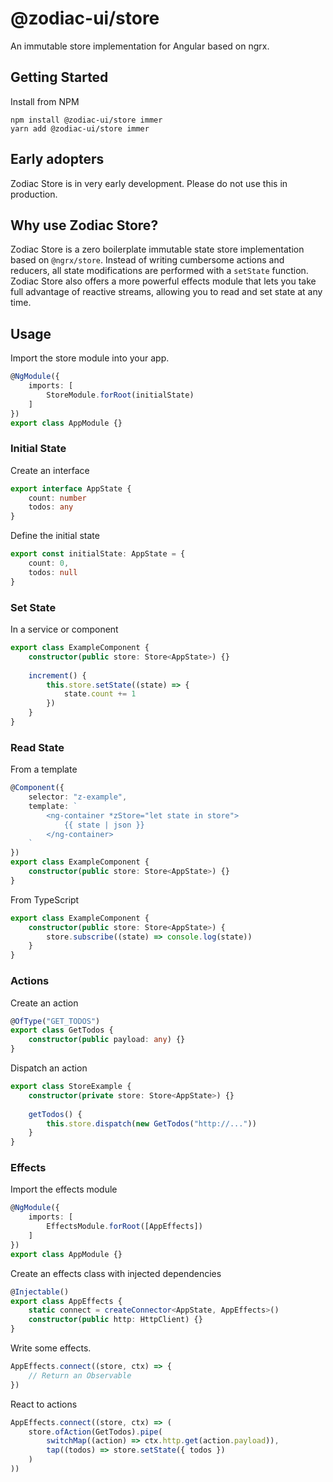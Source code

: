 # @zodiac-ui/store

An immutable store implementation for Angular based on ngrx.

## Getting Started

Install from NPM
```
npm install @zodiac-ui/store immer
yarn add @zodiac-ui/store immer
```

## Early adopters

Zodiac Store is in very early development. Please do not use this in production.

## Why use Zodiac Store?

Zodiac Store is a zero boilerplate immutable state store implementation based on `@ngrx/store`. Instead of
writing cumbersome actions and reducers, all state modifications are performed with a `setState` function.
Zodiac Store also offers a more powerful effects module that lets you take full advantage of reactive streams,
allowing you to read and set state at any time.

## Usage

Import the store module into your app.

```ts
@NgModule({
    imports: [
        StoreModule.forRoot(initialState)
    ]
})
export class AppModule {}
```

### Initial State

Create an interface

```ts
export interface AppState {
    count: number
    todos: any
}
```

Define the initial state

```ts
export const initialState: AppState = {
    count: 0,
    todos: null
}
```

### Set State

In a service or component

```ts
export class ExampleComponent {
    constructor(public store: Store<AppState>) {}
    
    increment() {
        this.store.setState((state) => {
            state.count += 1
        })
    }
}
```

### Read State

From a template

```ts
@Component({
    selector: "z-example",
    template: `
        <ng-container *zStore="let state in store">
            {{ state | json }}
        </ng-container>
    `
})
export class ExampleComponent {
    constructor(public store: Store<AppState>) {}
}
```

From TypeScript

```ts
export class ExampleComponent {
    constructor(public store: Store<AppState>) {
        store.subscribe((state) => console.log(state))
    }
}
```

### Actions
 
Create an action

```ts
@OfType("GET_TODOS")
export class GetTodos {
    constructor(public payload: any) {}
}
```

Dispatch an action

```ts
export class StoreExample {
    constructor(private store: Store<AppState>) {}
    
    getTodos() {
        this.store.dispatch(new GetTodos("http://..."))
    }
}
```

### Effects

Import the effects module

```ts
@NgModule({
    imports: [
        EffectsModule.forRoot([AppEffects])
    ]
})
export class AppModule {}
```

Create an effects class with injected dependencies

```ts
@Injectable()
export class AppEffects {
    static connect = createConnector<AppState, AppEffects>()
    constructor(public http: HttpClient) {}
}
```

Write some effects.

```ts
AppEffects.connect((store, ctx) => {
    // Return an Observable
})
```

React to actions

```ts
AppEffects.connect((store, ctx) => (
    store.ofAction(GetTodos).pipe(
        switchMap((action) => ctx.http.get(action.payload)),
        tap((todos) => store.setState({ todos })
    )
))
```
